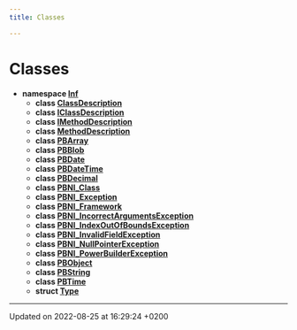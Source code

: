 ```yaml
---
title: Classes

---
```


# Classes




* **namespace [Inf](/doxygen/Namespaces/namespace_inf/)** 
    * **class [ClassDescription](/doxygen/Classes/class_inf_1_1_class_description/)** 
    * **class [IClassDescription](/doxygen/Classes/class_inf_1_1_i_class_description/)** 
    * **class [IMethodDescription](/doxygen/Classes/class_inf_1_1_i_method_description/)** 
    * **class [MethodDescription](/doxygen/Classes/class_inf_1_1_method_description/)** 
    * **class [PBArray](/doxygen/Classes/class_inf_1_1_p_b_array/)** 
    * **class [PBBlob](/doxygen/Classes/class_inf_1_1_p_b_blob/)** 
    * **class [PBDate](/doxygen/Classes/class_inf_1_1_p_b_date/)** 
    * **class [PBDateTime](/doxygen/Classes/class_inf_1_1_p_b_date_time/)** 
    * **class [PBDecimal](/doxygen/Classes/class_inf_1_1_p_b_decimal/)** 
    * **class [PBNI_Class](/doxygen/Classes/class_inf_1_1_p_b_n_i___class/)** 
    * **class [PBNI_Exception](/doxygen/Classes/class_inf_1_1_p_b_n_i___exception/)** 
    * **class [PBNI_Framework](/doxygen/Classes/class_inf_1_1_p_b_n_i___framework/)** 
    * **class [PBNI_IncorrectArgumentsException](/doxygen/Classes/class_inf_1_1_p_b_n_i___incorrect_arguments_exception/)** 
    * **class [PBNI_IndexOutOfBoundsException](/doxygen/Classes/class_inf_1_1_p_b_n_i___index_out_of_bounds_exception/)** 
    * **class [PBNI_InvalidFieldException](/doxygen/Classes/class_inf_1_1_p_b_n_i___invalid_field_exception/)** 
    * **class [PBNI_NullPointerException](/doxygen/Classes/class_inf_1_1_p_b_n_i___null_pointer_exception/)** 
    * **class [PBNI_PowerBuilderException](/doxygen/Classes/class_inf_1_1_p_b_n_i___power_builder_exception/)** 
    * **class [PBObject](/doxygen/Classes/class_inf_1_1_p_b_object/)** 
    * **class [PBString](/doxygen/Classes/class_inf_1_1_p_b_string/)** 
    * **class [PBTime](/doxygen/Classes/class_inf_1_1_p_b_time/)** 
    * **struct [Type](/doxygen/Classes/struct_inf_1_1_type/)** 



-------------------------------

Updated on 2022-08-25 at 16:29:24 +0200
